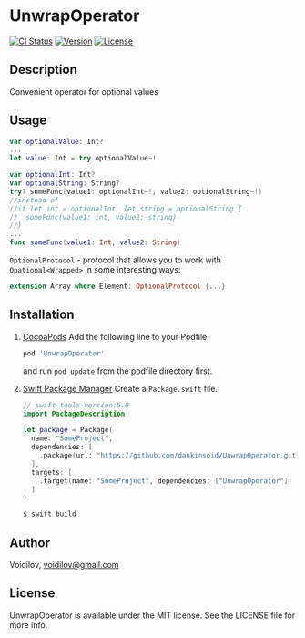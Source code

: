# UnwrapOperator
[![CI Status](https://img.shields.io/travis/Voidilov/UnwrapOperator.svg?style=flat)](https://travis-ci.org/Voidilov/UnwrapOperator)
[![Version](https://img.shields.io/cocoapods/v/UnwrapOperator.svg?style=flat)](https://cocoapods.org/pods/UnwrapOperator)
[![License](https://img.shields.io/cocoapods/l/UnwrapOperator.svg?style=flat)](https://cocoapods.org/pods/UnwrapOperator)
## Description
Convenient operator for optional values
	
## Usage

```swift
var optionalValue: Int?
...
let value: Int = try optionalValue~!
```

```swift
var optionalInt: Int?
var optionalString: String?
try? someFunc(value1: optionalInt~!, value2: optionalString~!)
//instead of 
//if let int = optionalInt, let string = optionalString {
//	someFunc(value1: int, value2: string)
//}
...
func someFunc(value1: Int, value2: String)
```

`OptionalProtocol` - protocol that allows you to work with `Opational<Wrapped>` in some interesting ways:
```swift
extension Array where Element: OptionalProtocol {...}
```
## Installation
1.  [CocoaPods](https://cocoapods.org)
Add the following line to your Podfile:
	```ruby
	pod 'UnwrapOperator'
	```
	and run `pod update` from the podfile directory first.
	
2. [Swift Package Manager](https://github.com/apple/swift-package-manager)
Create a `Package.swift` file.
	```swift
	// swift-tools-version:5.0
	import PackageDescription
	
	let package = Package(
	  name: "SomeProject",
	  dependencies: [
	    .package(url: "https://github.com/dankinsoid/UnwrapOperator.git", from: "0.1.0")
	  ],
	  targets: [
	    .target(name: "SomeProject", dependencies: ["UnwrapOperator"])
	  ]
	)
	```
	```ruby
	$ swift build
	```
## Author

Voidilov, voidilov@gmail.com

## License

UnwrapOperator is available under the MIT license. See the LICENSE file for more info.
